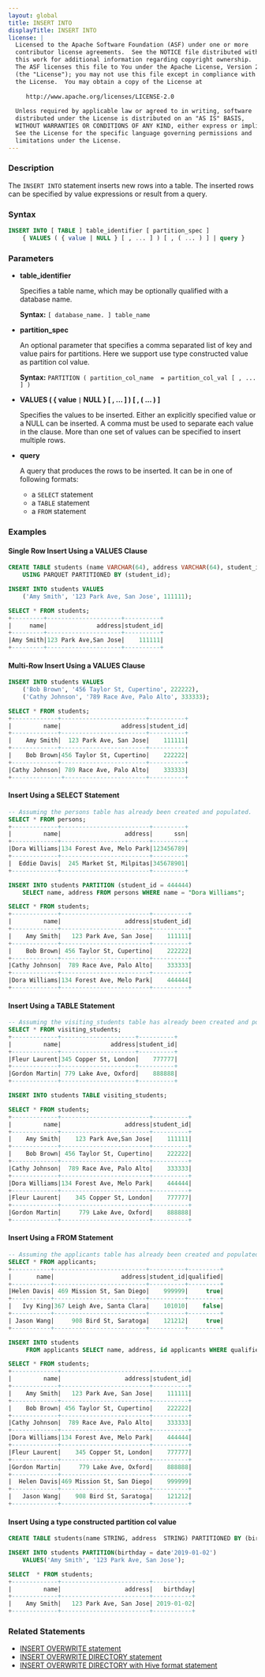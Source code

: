 ```yaml
---
layout: global
title: INSERT INTO
displayTitle: INSERT INTO
license: |
  Licensed to the Apache Software Foundation (ASF) under one or more
  contributor license agreements.  See the NOTICE file distributed with
  this work for additional information regarding copyright ownership.
  The ASF licenses this file to You under the Apache License, Version 2.0
  (the "License"); you may not use this file except in compliance with
  the License.  You may obtain a copy of the License at
 
     http://www.apache.org/licenses/LICENSE-2.0
 
  Unless required by applicable law or agreed to in writing, software
  distributed under the License is distributed on an "AS IS" BASIS,
  WITHOUT WARRANTIES OR CONDITIONS OF ANY KIND, either express or implied.
  See the License for the specific language governing permissions and
  limitations under the License.
---
```


### Description

The `INSERT INTO` statement inserts new rows into a table. The inserted rows can be specified by value expressions or result from a query.

### Syntax

```sql
INSERT INTO [ TABLE ] table_identifier [ partition_spec ]
    { VALUES ( { value | NULL } [ , ... ] ) [ , ( ... ) ] | query }
```

### Parameters

* **table_identifier**

    Specifies a table name, which may be optionally qualified with a database name.

    **Syntax:** `[ database_name. ] table_name`

* **partition_spec**

    An optional parameter that specifies a comma separated list of key and value pairs
    for partitions. Here we support use type constructed value as partition col value.

    **Syntax:** `PARTITION ( partition_col_name  = partition_col_val [ , ... ] )`

* **VALUES ( { value `|` NULL } [ , ... ] ) [ , ( ... ) ]**

    Specifies the values to be inserted. Either an explicitly specified value or a NULL can be inserted.
    A comma must be used to separate each value in the clause. More than one set of values can be specified to insert multiple rows.

* **query**

    A query that produces the rows to be inserted. It can be in one of following formats:
    * a `SELECT` statement
    * a `TABLE` statement
    * a `FROM` statement

### Examples

#### Single Row Insert Using a VALUES Clause

```sql
CREATE TABLE students (name VARCHAR(64), address VARCHAR(64), student_id INT)
    USING PARQUET PARTITIONED BY (student_id);

INSERT INTO students VALUES
    ('Amy Smith', '123 Park Ave, San Jose', 111111);

SELECT * FROM students;
+---------+---------------------+----------+
|     name|              address|student_id|
+---------+---------------------+----------+
|Amy Smith|123 Park Ave,San Jose|    111111|
+---------+---------------------+----------+
```

#### Multi-Row Insert Using a VALUES Clause

```sql
INSERT INTO students VALUES
    ('Bob Brown', '456 Taylor St, Cupertino', 222222),
    ('Cathy Johnson', '789 Race Ave, Palo Alto', 333333);

SELECT * FROM students;
+-------------+------------------------+----------+
|         name|                 address|student_id|
+-------------+------------------------+----------+
|    Amy Smith|  123 Park Ave, San Jose|    111111|
+-------------+------------------------+----------+
|    Bob Brown|456 Taylor St, Cupertino|    222222|
+-------------+------------------------+----------+
|Cathy Johnson| 789 Race Ave, Palo Alto|    333333|
+--------------+-----------------------+----------+
```

#### Insert Using a SELECT Statement

```sql
-- Assuming the persons table has already been created and populated.
SELECT * FROM persons;
+-------------+-------------------------+---------+
|         name|                  address|      ssn|
+-------------+-------------------------+---------+
|Dora Williams|134 Forest Ave, Melo Park|123456789|
+-------------+-------------------------+---------+
|  Eddie Davis|  245 Market St, Milpitas|345678901|
+-------------+-------------------------+---------+

INSERT INTO students PARTITION (student_id = 444444)
    SELECT name, address FROM persons WHERE name = "Dora Williams";

SELECT * FROM students;
+-------------+-------------------------+----------+
|         name|                  address|student_id|
+-------------+-------------------------+----------+
|    Amy Smith|   123 Park Ave, San Jose|    111111|
+-------------+-------------------------+----------+
|    Bob Brown| 456 Taylor St, Cupertino|    222222|
+-------------+-------------------------+----------+
|Cathy Johnson|  789 Race Ave, Palo Alto|    333333|
+-------------+-------------------------+----------+
|Dora Williams|134 Forest Ave, Melo Park|    444444|
+-------------+-------------------------+----------+
```

#### Insert Using a TABLE Statement

```sql
-- Assuming the visiting_students table has already been created and populated.
SELECT * FROM visiting_students;
+-------------+---------------------+----------+
|         name|              address|student_id|
+-------------+---------------------+----------+
|Fleur Laurent|345 Copper St, London|    777777|
+-------------+---------------------+----------+
|Gordon Martin| 779 Lake Ave, Oxford|    888888|
+-------------+---------------------+----------+

INSERT INTO students TABLE visiting_students;

SELECT * FROM students;
+-------------+-------------------------+----------+
|         name|                  address|student_id|
+-------------+-------------------------+----------+
|    Amy Smith|    123 Park Ave,San Jose|    111111|
+-------------+-------------------------+----------+
|    Bob Brown| 456 Taylor St, Cupertino|    222222|
+-------------+-------------------------+----------+
|Cathy Johnson|  789 Race Ave, Palo Alto|    333333|
+-------------+-------------------------+----------+
|Dora Williams|134 Forest Ave, Melo Park|    444444|
+-------------+-------------------------+----------+
|Fleur Laurent|    345 Copper St, London|    777777|
+-------------+-------------------------+----------+
|Gordon Martin|     779 Lake Ave, Oxford|    888888|
+-------------+-------------------------+----------+
```

#### Insert Using a FROM Statement

```sql
-- Assuming the applicants table has already been created and populated.
SELECT * FROM applicants;
+-----------+--------------------------+----------+---------+
|       name|                   address|student_id|qualified|
+-----------+--------------------------+----------+---------+
|Helen Davis| 469 Mission St, San Diego|    999999|     true|
+-----------+--------------------------+----------+---------+
|   Ivy King|367 Leigh Ave, Santa Clara|    101010|    false|
+-----------+--------------------------+----------+---------+
| Jason Wang|     908 Bird St, Saratoga|    121212|     true|
+-----------+--------------------------+----------+---------+

INSERT INTO students
     FROM applicants SELECT name, address, id applicants WHERE qualified = true;

SELECT * FROM students;
+-------------+-------------------------+----------+
|         name|                  address|student_id|
+-------------+-------------------------+----------+
|    Amy Smith|   123 Park Ave, San Jose|    111111|
+-------------+-------------------------+----------+
|    Bob Brown| 456 Taylor St, Cupertino|    222222|
+-------------+-------------------------+----------+
|Cathy Johnson|  789 Race Ave, Palo Alto|    333333|
+-------------+-------------------------+----------+
|Dora Williams|134 Forest Ave, Melo Park|    444444|
+-------------+-------------------------+----------+
|Fleur Laurent|    345 Copper St, London|    777777|
+-------------+-------------------------+----------+
|Gordon Martin|     779 Lake Ave, Oxford|    888888|
+-------------+-------------------------+----------+
|  Helen Davis|469 Mission St, San Diego|    999999|
+-------------+-------------------------+----------+
|   Jason Wang|    908 Bird St, Saratoga|    121212|
+-------------+-------------------------+----------+
```

#### Insert Using a type constructed partition col value
```sql
CREATE TABLE students(name STRING, address  STRING) PARTITIONED BY (birthday DATE);

INSERT INTO students PARTITION(birthday = date'2019-01-02')
    VALUES('Amy Smith', '123 Park Ave, San Jose');

SELECT  * FROM students;
+-------------+-------------------------+-----------+
|         name|                  address|   birthday|
+-------------+-------------------------+-----------+
|    Amy Smith|   123 Park Ave, San Jose| 2019-01-02|
+-------------+-------------------------+-----------+
```

### Related Statements

* [INSERT OVERWRITE statement](sql-ref-syntax-dml-insert-overwrite-table.html)
* [INSERT OVERWRITE DIRECTORY statement](sql-ref-syntax-dml-insert-overwrite-directory.html)
* [INSERT OVERWRITE DIRECTORY with Hive format statement](sql-ref-syntax-dml-insert-overwrite-directory-hive.html)
